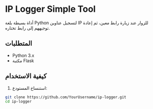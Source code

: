 # IP Logger Simple Tool

أداة بسيطة بلغة Python لتسجيل عناوين IP للزوار عند زيارة رابط معين، ثم إعادة توجيههم إلى رابط تختاره.

## المتطلبات

- Python 3.x
- مكتبة Flask

## كيفية الاستخدام

1. استنساخ المستودع:

```bash
git clone https://github.com/YourUsername/ip-logger.git
cd ip-logger
